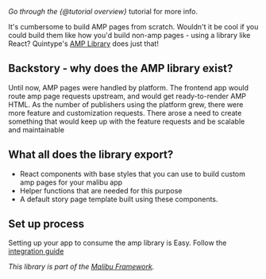 _Go through the {@tutorial overview}_ tutorial for more info.

It's cumbersome to build AMP pages from scratch. Wouldn't it be cool if you could build them like how you'd build non-amp pages - using a library like React?
Quintype's [AMP Library](https://www.npmjs.com/package/@quintype/amp) does just that!

## Backstory - why does the AMP library exist?

Until now, AMP pages were handled by platform. The frontend app would route amp page requests upstream, and would get ready-to-render AMP HTML. As the number of publishers using the platform grew, there were more feature and customization requests. There arose a need to create something that would keep up with the feature requests and be scalable and maintainable

## What all does the library export?

- React components with base styles that you can use to build custom amp pages for your malibu app
- Helper functions that are needed for this purpose
- A default story page template built using these components.

## Set up process

Setting up your app to consume the amp library is Easy. Follow the [integration guide](https://developers.quintype.com/malibu/tutorial/amp-library-integration.html)

_This library is part of the [Malibu Framework](https://developers.quintype.com/malibu)._

